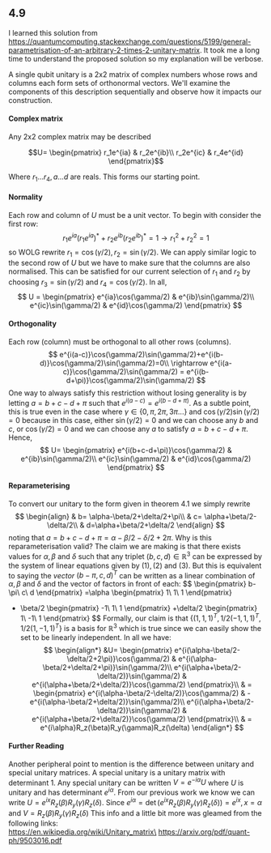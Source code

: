 ## 4.9
I learned this solution from\
https://quantumcomputing.stackexchange.com/questions/5199/general-parametrisation-of-an-arbitrary-2-times-2-unitary-matrix. It took me a long time to understand the proposed solution so my explanation will be verbose.

A single qubit unitary is a 2x2 matrix of complex numbers whose rows and columns each form sets of orthonormal vectors. We'll examine the components of this description sequentially and observe how it impacts our construction.

#### **Complex matrix**
Any 2x2 complex matrix may be described
```math 
U=
\begin{pmatrix}
r_1e^{ia} & r_2e^{ib}\\
r_2e^{ic} & r_4e^{id}
\end{pmatrix}
```
Where $r_1...r_4, a...d$ are reals. This forms our starting point.

#### **Normality**
Each row and column of $U$ must be a unit vector. To begin with consider the first row:
$$
r_1e^{ia}(r_1e^{ia})^* + r_2e^{ib}(r_2e^{ib})^*=1
\rightarrow r_1^2+r_2^2=1
$$
so WOLG rewrite $r_1=\cos(\gamma/2), r_2=\sin(\gamma/2)$. We can apply similar logic to the second row of $U$ but we have to make sure that the columns are also normalised. This can be satisfied for our current selection of $r_1$ and $r_2$ by choosing $r_3 = \sin(\gamma/2)$ and $r_4=\cos(\gamma/2)$. In all,
$$
U = 
\begin{pmatrix}
e^{ia}\cos(\gamma/2) & e^{ib}\sin(\gamma/2)\\
e^{ic}\sin(\gamma/2) & e^{id}\cos(\gamma/2)
\end{pmatrix}
$$

#### **Orthogonality**
Each row (column) must be orthogonal to all other rows (columns).
$$
e^{i(a-c)}\cos(\gamma/2)\sin(\gamma/2)+e^{i(b-d)}\cos(\gamma/2)\sin(\gamma/2)=0\\
\rightarrow e^{i(a-c)}\cos(\gamma/2)\sin(\gamma/2) = e^{i(b-d+\pi)}\cos(\gamma/2)\sin(\gamma/2)
$$
One way to always satisfy this restriction without losing generality is by letting $a=b+c-d+\pi$ such that $e^{i(a-c)}=e^{i(b-d+\pi)}$. As a subtle point, this is true even in the case where $\gamma\in \{0, \pi, 2\pi, 3\pi ...\}$ and $\cos(\gamma/2)\sin(\gamma/2)=0$ because in this case, either $\sin(\gamma/2)=0$ and we can choose any $b$ and $c$, or $\cos(\gamma/2)=0$ and we can choose any $a$ to satisfy $a=b+c-d+\pi$. Hence,
$$
U=
\begin{pmatrix}
e^{i(b+c-d+\pi)}\cos(\gamma/2) & e^{ib}\sin(\gamma/2)\\
e^{ic}\sin(\gamma/2) & e^{id}\cos(\gamma/2)
\end{pmatrix}
$$

#### **Reparameterising**
To convert our unitary to the form given in theorem 4.1 we simply rewrite
$$
\begin{align}
& b= \alpha-\beta/2+\delta/2+\pi\\
& c= \alpha+\beta/2-\delta/2\\
& d=\alpha+\beta/2+\delta/2
\end{align}
$$
noting that $a=b+c-d+\pi=\alpha-\beta/2-\delta/2+2\pi$. Why is this reparameterisation valid? The claim we are making is that there exists values for $\alpha, \beta$ and $\delta$ such that any triplet $(b,c,d)\in\mathbb{R}^3$ can be expressed by the system of linear equations given by $(1), (2)$ and $(3)$. But this is equivalent to saying the *vector* $(b-\pi,c,d)^T$ can be written as a linear combination of $\alpha, \beta$ and $\delta$ and the vector of factors in front of each:
$$
\begin{pmatrix}
b-\pi\\
c\\
d
\end{pmatrix}
=\alpha
\begin{pmatrix}
1\\
1\\
1
\end{pmatrix}
+ \beta/2
\begin{pmatrix}
-1\\
1\\
1
\end{pmatrix}
+\delta/2
\begin{pmatrix}
1\\
-1\\
1
\end{pmatrix}
$$
Formally, our claim is that $\{(1,1,1)^T, 1/2(-1,1,1)^T, 1/2(1,-1,1)^T\}$ is a basis for $\mathbb{R}^3$ which is true since we can easily show the set to be linearly independent. In all we have:
$$
\begin{align*}
&U=
\begin{pmatrix}
e^{i(\alpha-\beta/2-\delta/2+2\pi)}\cos(\gamma/2) & e^{i(\alpha-\beta/2+\delta/2+\pi)}\sin(\gamma/2)\\
e^{i(\alpha+\beta/2-\delta/2)}\sin(\gamma/2) & e^{i(\alpha+\beta/2+\delta/2)}\cos(\gamma/2)
\end{pmatrix}\\
& =
\begin{pmatrix}
e^{i(\alpha-\beta/2-\delta/2)}\cos(\gamma/2) & -e^{i(\alpha-\beta/2+\delta/2)}\sin(\gamma/2)\\
e^{i(\alpha+\beta/2-\delta/2)}\sin(\gamma/2) & e^{i(\alpha+\beta/2+\delta/2)}\cos(\gamma/2)
\end{pmatrix}\\
& =
e^{i\alpha}R_z(\beta)R_y(\gamma)R_z(\delta)
\end{align*}
$$

#### **Further Reading**
Another peripheral point to mention is the difference between unitary and special unitary matrices. A special unitary is a unitary matrix with determinant 1. Any special unitary can be written $V = e^{-i\alpha}U$ where $U$ is unitary and has determinant $e^{i\alpha}$. From our previous work we know we can write $U=e^{ix}R_z(\beta)R_y(\gamma)R_z(\delta)$. Since $e^{i\alpha}=\det(e^{ix}R_z(\beta)R_y(\gamma)R_z(\delta))=e^{ix}, x=\alpha$ and $V=R_z(\beta)R_y(\gamma)R_z(\delta)$ This info and a little bit more was gleamed from the following links:\
https://en.wikipedia.org/wiki/Unitary_matrix\
https://arxiv.org/pdf/quant-ph/9503016.pdf
